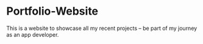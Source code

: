 # Portfolio-Website
This is a website to showcase all my recent projects – be part of my journey as an app developer.
